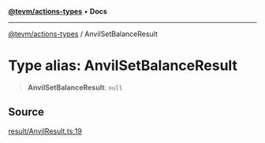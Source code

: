 [**@tevm/actions-types**](../README.md) • **Docs**

***

[@tevm/actions-types](../globals.md) / AnvilSetBalanceResult

# Type alias: AnvilSetBalanceResult

> **AnvilSetBalanceResult**: `null`

## Source

[result/AnvilResult.ts:19](https://github.com/evmts/tevm-monorepo/blob/main/packages/actions-types/src/result/AnvilResult.ts#L19)
